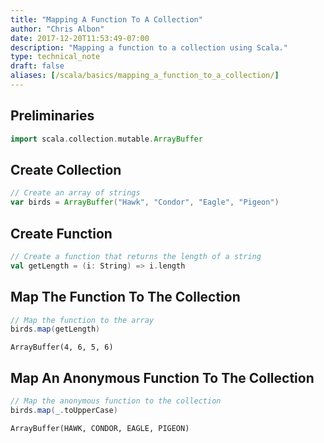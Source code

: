 ```yaml
---
title: "Mapping A Function To A Collection"
author: "Chris Albon"
date: 2017-12-20T11:53:49-07:00
description: "Mapping a function to a collection using Scala."
type: technical_note
draft: false
aliases: [/scala/basics/mapping_a_function_to_a_collection/]
---
```

## Preliminaries


```scala
import scala.collection.mutable.ArrayBuffer
```

## Create Collection


```scala
// Create an array of strings
var birds = ArrayBuffer("Hawk", "Condor", "Eagle", "Pigeon")
```

## Create Function


```scala
// Create a function that returns the length of a string
val getLength = (i: String) => i.length
```

## Map The Function To The Collection


```scala
// Map the function to the array
birds.map(getLength)
```




    ArrayBuffer(4, 6, 5, 6)



## Map An Anonymous Function To The Collection


```scala
// Map the anonymous function to the collection
birds.map(_.toUpperCase)
```




    ArrayBuffer(HAWK, CONDOR, EAGLE, PIGEON)


